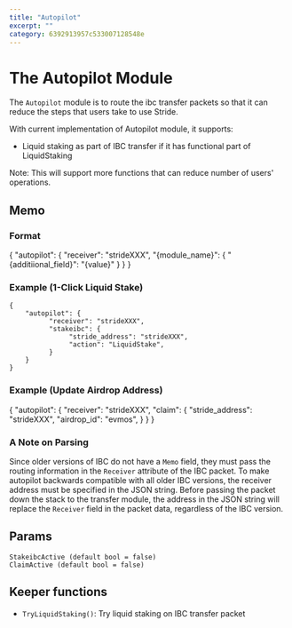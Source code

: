 ```yaml
---
title: "Autopilot"
excerpt: ""
category: 6392913957c533007128548e
---
```


# The Autopilot Module

The `Autopilot` module is to route the ibc transfer packets so that it can reduce the steps that users take to use Stride.

With current implementation of Autopilot module, it supports:

- Liquid staking as part of IBC transfer if it has functional part of LiquidStaking

Note: This will support more functions that can reduce number of users' operations.

## Memo
### Format 

{ 
    "autopilot": {
          "receiver": "strideXXX", 
          "{module_name}": { "{additiional_field}": "{value}" }
    }
}

### Example (1-Click Liquid Stake)
```
{ 
    "autopilot": {
          "receiver": "strideXXX", 
          "stakeibc": {
               "stride_address": "strideXXX",
               "action": "LiquidStake",
          }
    }
}
```
### Example (Update Airdrop Address)
{ 
    "autopilot": {
          "receiver": "strideXXX", 
          "claim": {
               "stride_address": "strideXXX",
               "airdrop_id": "evmos",
          }
    }
}

### A Note on Parsing
Since older versions of IBC do not have a `Memo` field, they must pass the routing information in the `Receiver` attribute of the IBC packet. To make autopilot backwards compatible with all older IBC versions, the receiver address must be specified in the JSON string. Before passing the packet down the stack to the transfer module, the address in the JSON string will replace the `Receiver` field in the packet data, regardless of the IBC version.

## Params

```
StakeibcActive (default bool = false)
ClaimActive (default bool = false)
```

## Keeper functions

- `TryLiquidStaking()`: Try liquid staking on IBC transfer packet
